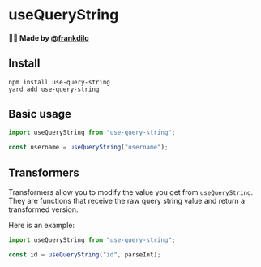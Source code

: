 # useQueryString

#### 🙋‍♂️ Made by [@frankdilo](https://twitter.com/frankdilo)

## Install

```
npm install use-query-string
yard add use-query-string
```

## Basic usage

```jsx
import useQueryString from "use-query-string";

const username = useQueryString("username");
```

## Transformers

Transformers allow you to modify the value you get from `useQueryString`. They are functions that receive the raw query string value and return a transformed version.

Here is an example:

```jsx
import useQueryString from "use-query-string";

const id = useQueryString("id", parseInt);
```
